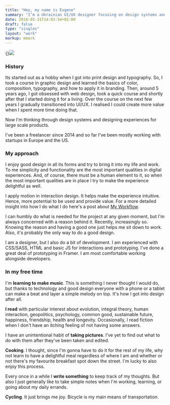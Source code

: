 ```yaml
---
title: "Hey, my name is Eugene"
summary: "I’m a Ukrainian UI/UX designer focusing on design systems and experiences for large scale products. Currently based in Warsaw, Poland. Looking to join a team."
date: 2018-05-31T14:03:54+02:00
draft: false
type: "singles"
layout: "work"
markup: mmark
---
```


{}![](/images/about/profile-small.jpg)

### History
Its started out as a hobby when I got into print design and typography. So, I took a course in graphic design and learned the basics of color, composition, typography, and how to apply it in branding. Then, around 5 years ago, I got obsessed with web design, took a quick course and shortly after that I started doing it for a living. Over the course on the next few years I gradually transitioned into UI/UX. I realised I could create more value when I spent more time doing that. 

Now I'm thinking through design systems and designing experiences for large scale products. 

I've been a freelancer since 2014 and so far I've been mostly working with startups in Europe and the US.

### My approach
I enjoy good design in all its forms and try to bring it into my life and work. To me simplicity and functionality are the most important qualities in digital experiences. And, of course, there must be a human element to it, so when the most important qualities are in place I try to make the experience delightful as well.

I apply motion in interaction design. It helps make the experience intuitive. Hence, more potential to be used and provide value. For a more detailed insight into how I do what I do here's a post about [My Workflow](/posts/post_1).

I can humbly do what is needed for the project at any given moment, but I'm always concerned with a reason behind it. Recently, increasingly so. Knowing the reason and having a good one just helps me sit down to work. Also, it's probably the only way to do a good design.

I am a designer, but I also do a bit of development. I am experienced with CSS/SASS, HTML and basic JS for interactions and prototyping. I've done a great deal of prototyping in Framer. I am most comfortable working alongside developers.

### In my free time
I'm **learning to make music**. This is something I never thought I would do, but thanks to technology and good design everyone with a phone or a tablet can make a beat and layer a simple melody on top. It's how I got into design after all.

**I read** with particular interest about evolution, integral theory, human interaction,  geopolitics, psychology, common good,  sustainable future, happiness, friendship, health and longevity. Occasionally, I read fiction when I don't have an itching feeling of not having some answers.

I have an unintentional habit of **taking pictures**. I've yet to find out what to do with them after they've been taken and edited.

**Cooking**. I thought, since I'm gonna have to do it for the rest of my life, why not learn to have a delightful meal regardless of where I am and whether or not there's my favourite breakfast spot down the street. I'm lucky to also enjoy this process.

Every once in a while I **write something** to keep track of my thoughts. But also I just generally like to take simple notes when I'm working, learning, or going about my daily errands.

**Cycling**. It just brings me joy. Bicycle is my main means of transportation. 